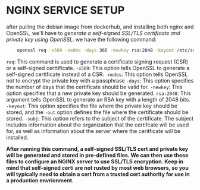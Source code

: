 # NGINX SERVICE SETUP
after pulling the debian image from dockerhub, and installing both nginx and OpenSSL, we'll have to *generate a self-signed SSL/TLS certificate and private key using OpenSSL*.
we have the following command:

```sh
    openssl req -x509 -nodes -days 365 -newkey rsa:2048 -keyout /etc/ssl/private/nginx-selfsigned.key -out /etc/ssl/certs/nginx-selfsigned.crt -subj "/C=MO/L=KH/O=1337/OU=student/CN=[sahafid.1337.ma](http://sahafid.42.ma/)"
```
`req`: This command is used to generate a certificate signing request (CSR) or a self-signed certtificate.
`-x509`: This option tells OpenSSL to generate a self-signed certificate instead of a CSR.
`-nodes`: This option tells OpenSSL not to encrypt the private key with a passphrase
`-days`: This option specifies the number of days that the certificate should be valid for.
`-newkey`: This option specifies that a new private key should be generated.
`rsa:2048`: This argument tells OpenSSL to generate an RSA key with a length of 2048 bits.
`-keyout`: This option specifies the file where the private key should be stored, and the `-out` option defines the file where the certificate should be stored.
`-subj`: This option refers to the subject of the certificate. The subject includes information about the organization that the certifcate will be used for, as well as information about the server where the ceritficate will be installed.

**After running this command, a self-signed SSL/TLS cert and private key will be generated and stored in pre-defined files. We can then use these files to configure an NGINX server to use SSL/TLS encryption. Keep in mind that self-signed certi are not rusted by most web browsers, so you will typically need to obtain a cert from a trusted cert authority for use in a production envrionment.**

